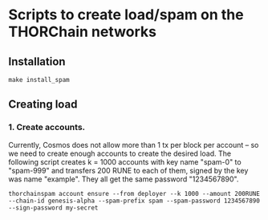 # Scripts to create load/spam on the THORChain networks

## Installation

`make install_spam`

## Creating load

### 1. Create accounts.

Currently, Cosmos does not allow more than 1 tx per block per account – so we need to create enough accounts to create the desired load. The following script creates k = 1000 accounts with key name "spam-0" to "spam-999" and transfers 200 RUNE to each of them, signed by the key was name "example". They all get the same password "1234567890".

`thorchainspam account ensure --from deployer --k 1000 --amount 200RUNE --chain-id genesis-alpha --spam-prefix spam --spam-password 1234567890 --sign-password my-secret`
